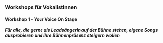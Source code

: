 ### Workshops für VokalistInnen
#### Workshop 1 - Your Voice On Stage
##### Für alle, die gerne als LeadsängerIn auf der Bühne stehen, eigene Songs ausprobieren und ihre Bühnenpräsenz steigern wollen